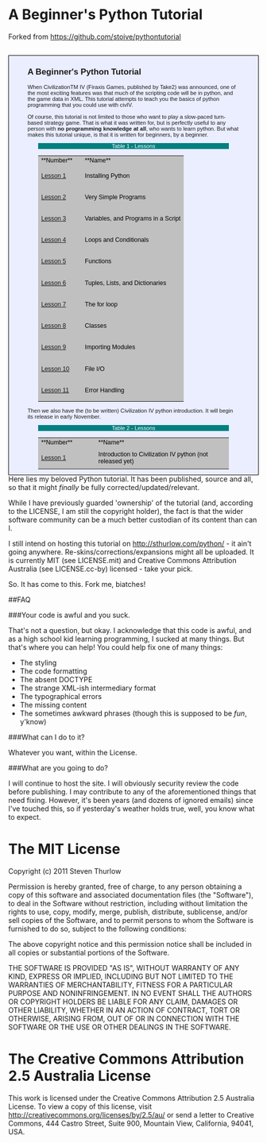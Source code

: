 A Beginner's Python Tutorial
============================

Forked from https://github.com/stoive/pythontutorial

<style type="text/CSS">div.CodeTitle { position: relative; float: center; top:0; width: 90%; background-color:Teal; color: White; } div.CodeBody { position: relative; overflow: auto; float: center; top:1; width: 90%; background-color:silver; color: black; font-size: 115%; border: 0; } div.TextPanel { position: relative; top: 15; float: center; background-color: #EAEEFF; border-style: solid; border-color: black; border-width: 1px; font-size: 80%; font-family: Arial,sans-serif; } div.Padding { position: relative; width: 95%; } div.PaddingBig { position: relative; align: center; background-color: #EAEEFF; width: 85%; } table.TableBody { position: relative; overflow: auto; float: center; top:1; width: 90%; background-color:#EAEEFF; color: black; font-size: 110%; border-width: 0; } td.TableContent { background-color: silver; } div.ImageCaption { position: relative; top:1; background-color:Teal; color: White; } div.ImageBody { position: relative; top:0; background-color:silver; color: black; }</style>

<div align="center" class="TextPanel">

<div align="left" class="PaddingBig">

## A Beginner's Python Tutorial

When CivilizationTM IV (Firaxis Games, published by Take2) was announced, one of the most exciting features was that much of the scripting code will be in python, and the game data in XML. This tutorial attempts to teach you the basics of python programming that you could use with civIV.

Of course, this tutorial is not limited to those who want to play a slow-paced turn-based strategy game. That is what it was written for, but is perfectly useful to any person with **no programming knowledge at all**, who wants to learn python. But what makes this tutorial unique, is that it is written for beginners, by a beginner.

<div align="center">

<div align="center" class="CodeTitle">Table 1 - Lessons</div>

<table class="TableBody">

<tbody>

<tr>

<td class="TableContent" width="30%">**Number**</td>

<td class="TableContent" width="70%">**Name**</td>

</tr>

<tr>

<td class="TableContent" width="%s">

[Lesson 1](./lesson01/)  

</td>

<td class="TableContent" width="%s">Installing Python</td>

</tr>

<tr>

<td class="TableContent" width="%s">

[Lesson 2](./lesson02/)  

</td>

<td class="TableContent" width="%s">Very Simple Programs</td>

</tr>

<tr>

<td class="TableContent" width="%s">

[Lesson 3](./lesson03/)  

</td>

<td class="TableContent" width="%s">Variables, and Programs in a Script</td>

</tr>

<tr>

<td class="TableContent" width="%s">

[Lesson 4](./lesson04/)  

</td>

<td class="TableContent" width="%s">Loops and Conditionals</td>

</tr>

<tr>

<td class="TableContent" width="%s">

[Lesson 5](./lesson05/)  

</td>

<td class="TableContent" width="%s">Functions</td>

</tr>

<tr>

<td class="TableContent" width="%s">

[Lesson 6](./lesson06/)  

</td>

<td class="TableContent" width="%s">Tuples, Lists, and Dictionaries</td>

</tr>

<tr>

<td class="TableContent" width="%s">

[Lesson 7](./lesson07/)  

</td>

<td class="TableContent" width="%s">The for loop</td>

</tr>

<tr>

<td class="TableContent" width="%s">

[Lesson 8](./lesson08/)  

</td>

<td class="TableContent" width="%s">Classes</td>

</tr>

<tr>

<td class="TableContent" width="%s">

[Lesson 9](./lesson09/)  

</td>

<td class="TableContent" width="%s">Importing Modules</td>

</tr>

<tr>

<td class="TableContent" width="%s">

[Lesson 10](./lesson10/)  

</td>

<td class="TableContent" width="%s">File I/O</td>

</tr>

<tr>

<td class="TableContent" width="%s">

[Lesson 11](./lesson11/)  

</td>

<td class="TableContent" width="%s">Error Handling</td>

</tr>

</tbody>

</table>

</div>

Then we also have the (to be written) Civilization IV python introduction. It will begin its release in early November.

<div align="center">

<div align="center" class="CodeTitle">Table 2 - Lessons</div>

<table class="TableBody">

<tbody>

<tr>

<td class="TableContent" width="30%">**Number**</td>

<td class="TableContent" width="70%">**Name**</td>

</tr>

<tr>

<td class="TableContent" width="%s">

<a href="">Lesson 1</a>  

</td>

<td class="TableContent" width="%s">Introduction to Civilization IV python (not released yet)</td>

</tr>

</tbody>

</table>

</div>

</div>

</div>


Here lies my beloved Python tutorial. It has been published, source and all, so
that it might *finally* be fully corrected/updated/relevant.

While I have previously guarded 'ownership' of the tutorial (and, according to
the LICENSE, I am still the copyright holder), the fact is that the wider
software community can be a much better custodian of its content than can I.

I still intend on hosting this tutorial on http://sthurlow.com/python/ - it
ain't going anywhere. Re-skins/corrections/expansions might all be uploaded. It
is currently MIT (see LICENSE.mit) and Creative Commons Attribution Australia
(see LICENSE.cc-by) licensed - take your pick.

So. It has come to this. Fork me, biatches!

##FAQ

###Your code is awful and you suck.

That's not a question, but okay. I acknowledge that this code is awful, and as
a high school kid learning programming, I sucked at many things. But that's
where you can help! You could help fix one of many things:

* The styling
* The code formatting
* The absent DOCTYPE
* The strange XML-ish intermediary format
* The typographical errors
* The missing content
* The sometimes awkward phrases (though this is supposed to be *fun*, y'know)

###What can I do to it?

Whatever you want, within the License.

###What are you going to do?

I will continue to host the site. I will obviously security review the code
before publishing. I may contribute to any of the aforementioned things that
need fixing. However, it's been years (and dozens of ignored emails) since
I've touched this, so if yesterday's weather holds true, well, you know what
to expect.



The MIT License
===============
Copyright (c) 2011 Steven Thurlow

Permission is hereby granted, free of charge, to any person obtaining a copy of
this software and associated documentation files (the "Software"), to deal in
the Software without restriction, including without limitation the rights to
use, copy, modify, merge, publish, distribute, sublicense, and/or sell copies of
the Software, and to permit persons to whom the Software is furnished to do so,
subject to the following conditions:

The above copyright notice and this permission notice shall be included in all
copies or substantial portions of the Software.

THE SOFTWARE IS PROVIDED "AS IS", WITHOUT WARRANTY OF ANY KIND, EXPRESS OR
IMPLIED, INCLUDING BUT NOT LIMITED TO THE WARRANTIES OF MERCHANTABILITY, FITNESS
FOR A PARTICULAR PURPOSE AND NONINFRINGEMENT. IN NO EVENT SHALL THE AUTHORS OR
COPYRIGHT HOLDERS BE LIABLE FOR ANY CLAIM, DAMAGES OR OTHER LIABILITY, WHETHER
IN AN ACTION OF CONTRACT, TORT OR OTHERWISE, ARISING FROM, OUT OF OR IN
CONNECTION WITH THE SOFTWARE OR THE USE OR OTHER DEALINGS IN THE SOFTWARE.




The Creative Commons Attribution 2.5 Australia License
======================================================
This work is licensed under the Creative Commons Attribution 2.5 Australia
License. To view a copy of this license, visit
http://creativecommons.org/licenses/by/2.5/au/ or send a letter to Creative
Commons, 444 Castro Street, Suite 900, Mountain View, California, 94041, USA.

